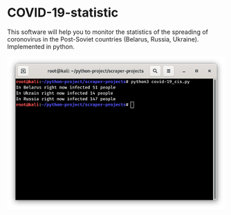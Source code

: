 # COVID-19-statistic
This software will help you to monitor the statistics of the spreading of coronovirus in the Post-Soviet countries (Belarus, Russia, Ukraine). Implemented in python. 

![Screenshot](scrshot.png)
